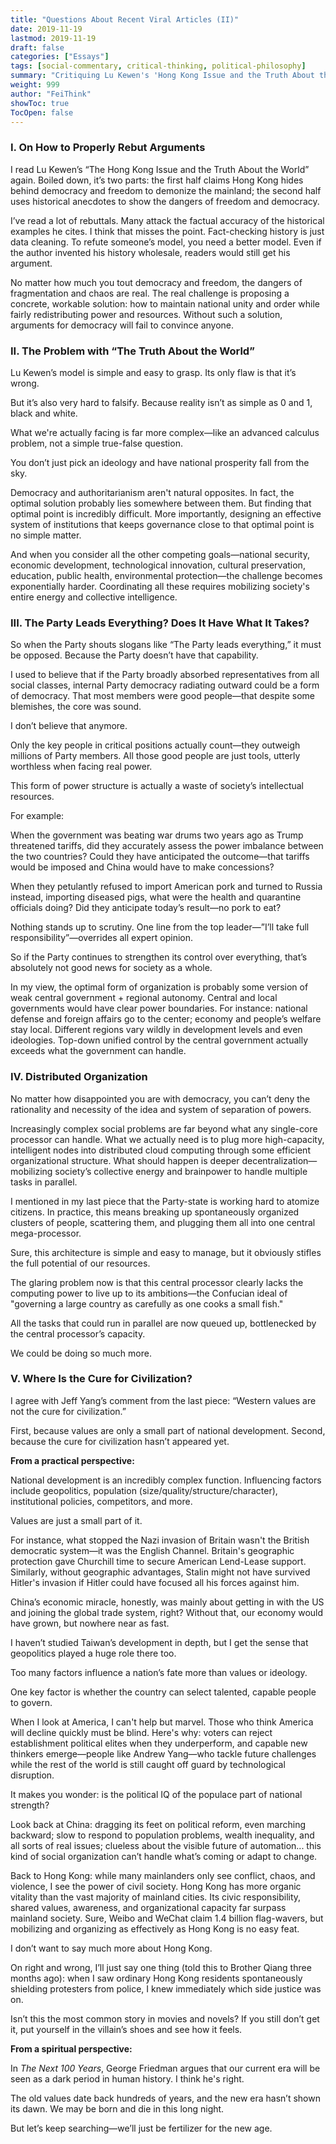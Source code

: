 ```yaml
---
title: "Questions About Recent Viral Articles (II)"
date: 2019-11-19
lastmod: 2019-11-19
draft: false
categories: ["Essays"]
tags: [social-commentary, critical-thinking, political-philosophy]
summary: "Critiquing Lu Kewen's 'Hong Kong Issue and the Truth About the World,' the author argues that refuting overly simplistic political models requires better models, not just fact-checking. He examines why strong central control is inefficient and advocates for distributed, decentralized governance."
weight: 999
author: "FeiThink"
showToc: true
TocOpen: false
---
```




### **I. On How to Properly Rebut Arguments**

I read Lu Kewen’s “The Hong Kong Issue and the Truth About the World” again. Boiled down, it’s two parts: the first half claims Hong Kong hides behind democracy and freedom to demonize the mainland; the second half uses historical anecdotes to show the dangers of freedom and democracy.

I’ve read a lot of rebuttals. Many attack the factual accuracy of the historical examples he cites. I think that misses the point. Fact-checking history is just data cleaning. To refute someone’s model, you need a better model. Even if the author invented his history wholesale, readers would still get his argument.

No matter how much you tout democracy and freedom, the dangers of fragmentation and chaos are real. The real challenge is proposing a concrete, workable solution: how to maintain national unity and order while fairly redistributing power and resources. Without such a solution, arguments for democracy will fail to convince anyone.
### **II. The Problem with “The Truth About the World”**

Lu Kewen’s model is simple and easy to grasp. Its only flaw is that it’s wrong.

But it’s also very hard to falsify. Because reality isn’t as simple as 0 and 1, black and white.

What we're actually facing is far more complex—like an advanced calculus problem, not a simple true-false question.

You don’t just pick an ideology and have national prosperity fall from the sky.

Democracy and authoritarianism aren't natural opposites. In fact, the optimal solution probably lies somewhere between them. But finding that optimal point is incredibly difficult. More importantly, designing an effective system of institutions that keeps governance close to that optimal point is no simple matter.

And when you consider all the other competing goals—national security, economic development, technological innovation, cultural preservation, education, public health, environmental protection—the challenge becomes exponentially harder. Coordinating all these requires mobilizing society's entire energy and collective intelligence.
### **III. The Party Leads Everything? Does It Have What It Takes?**

So when the Party shouts slogans like “The Party leads everything,” it must be opposed. Because the Party doesn’t have that capability.

I used to believe that if the Party broadly absorbed representatives from all social classes, internal Party democracy radiating outward could be a form of democracy. That most members were good people—that despite some blemishes, the core was sound.

I don’t believe that anymore.

Only the key people in critical positions actually count—they outweigh millions of Party members. All those good people are just tools, utterly worthless when facing real power.

This form of power structure is actually a waste of society’s intellectual resources.

For example:

When the government was beating war drums two years ago as Trump threatened tariffs, did they accurately assess the power imbalance between the two countries? Could they have anticipated the outcome—that tariffs would be imposed and China would have to make concessions?

When they petulantly refused to import American pork and turned to Russia instead, importing diseased pigs, what were the health and quarantine officials doing? Did they anticipate today’s result—no pork to eat?

Nothing stands up to scrutiny. One line from the top leader—”I’ll take full responsibility”—overrides all expert opinion.

So if the Party continues to strengthen its control over everything, that’s absolutely not good news for society as a whole.

In my view, the optimal form of organization is probably some version of weak central government + regional autonomy. Central and local governments would have clear power boundaries. For instance: national defense and foreign affairs go to the center; economy and people’s welfare stay local. Different regions vary wildly in development levels and even ideologies. Top-down unified control by the central government actually exceeds what the government can handle.
### **IV. Distributed Organization**

No matter how disappointed you are with democracy, you can’t deny the rationality and necessity of the idea and system of separation of powers.

Increasingly complex social problems are far beyond what any single-core processor can handle. What we actually need is to plug more high-capacity, intelligent nodes into distributed cloud computing through some efficient organizational structure. What should happen is deeper decentralization—mobilizing society’s collective energy and brainpower to handle multiple tasks in parallel.

I mentioned in my last piece that the Party-state is working hard to atomize citizens. In practice, this means breaking up spontaneously organized clusters of people, scattering them, and plugging them all into one central mega-processor.

Sure, this architecture is simple and easy to manage, but it obviously stifles the full potential of our resources.

The glaring problem now is that this central processor clearly lacks the computing power to live up to its ambitions—the Confucian ideal of "governing a large country as carefully as one cooks a small fish."

All the tasks that could run in parallel are now queued up, bottlenecked by the central processor’s capacity.

We could be doing so much more.
### **V. Where Is the Cure for Civilization?**

I agree with Jeff Yang’s comment from the last piece: “Western values are not the cure for civilization.”

First, because values are only a small part of national development. Second, because the cure for civilization hasn’t appeared yet.

**From a practical perspective:**

National development is an incredibly complex function. Influencing factors include geopolitics, population (size/quality/structure/character), institutional policies, competitors, and more.

Values are just a small part of it.

For instance, what stopped the Nazi invasion of Britain wasn't the British democratic system—it was the English Channel. Britain's geographic protection gave Churchill time to secure American Lend-Lease support. Similarly, without geographic advantages, Stalin might not have survived Hitler's invasion if Hitler could have focused all his forces against him.

China’s economic miracle, honestly, was mainly about getting in with the US and joining the global trade system, right? Without that, our economy would have grown, but nowhere near as fast.

I haven’t studied Taiwan’s development in depth, but I get the sense that geopolitics played a huge role there too.

Too many factors influence a nation’s fate more than values or ideology.

One key factor is whether the country can select talented, capable people to govern.

When I look at America, I can't help but marvel. Those who think America will decline quickly must be blind. Here's why: voters can reject establishment political elites when they underperform, and capable new thinkers emerge—people like Andrew Yang—who tackle future challenges while the rest of the world is still caught off guard by technological disruption.

It makes you wonder: is the political IQ of the populace part of national strength?

Look back at China: dragging its feet on political reform, even marching backward; slow to respond to population problems, wealth inequality, and all sorts of real issues; clueless about the visible future of automation... this kind of social organization can’t handle what’s coming or adapt to change.

Back to Hong Kong: while many mainlanders only see conflict, chaos, and violence, I see the power of civil society. Hong Kong has more organic vitality than the vast majority of mainland cities. Its civic responsibility, shared values, awareness, and organizational capacity far surpass mainland society. Sure, Weibo and WeChat claim 1.4 billion flag-wavers, but mobilizing and organizing as effectively as Hong Kong is no easy feat.

I don’t want to say much more about Hong Kong.

On right and wrong, I’ll just say one thing (told this to Brother Qiang three months ago): when I saw ordinary Hong Kong residents spontaneously shielding protesters from police, I knew immediately which side justice was on.

Isn’t this the most common story in movies and novels? If you still don’t get it, put yourself in the villain’s shoes and see how it feels.

**From a spiritual perspective:**

In *The Next 100 Years*, George Friedman argues that our current era will be seen as a dark period in human history. I think he's right.

The old values date back hundreds of years, and the new era hasn’t shown its dawn. We may be born and die in this long night.

But let’s keep searching—we’ll just be fertilizer for the new age.
